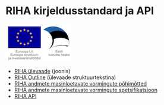 # RIHA kirjeldusstandard ja API

![](img/EL_struktuuri-_ja_investeerimisfondid_horisontaalne.jpg)

- [RIHA ülevaade](https://e-gov.github.io/RIHA-API/Ylevaade.html) (joonis)
- [RIHA Outline](https://e-gov.github.io/RIHA-API/OUTLINE.txt) (ülevaade struktuurtekstina)
- [RIHA andmete masinloetavate vormingute põhimõtted](docs/POHIMOTTED.md)
- [RIHA andmete masinloetavate vormingute spetsifikatsioon](docs/SPETSIFIKATSIOON.md)
- [RIHA API](docs/API.md)
